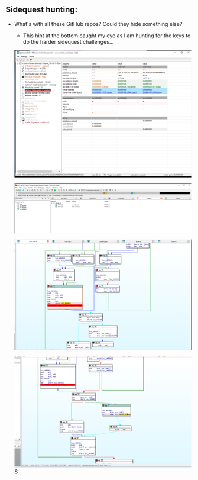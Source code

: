 

## Sidequest hunting:

* What's with all these GitHub repos? Could they hide something else?

    * This hint at the bottom caught my eye as I am hunting for the keys to do the harder sidequest challenges...

    ![alt text](image-28.png)

    ![alt text](image-29.png)

    ![alt text](image-30.png)

    ![alt text](image-31.png)S